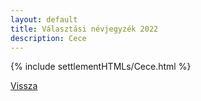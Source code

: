 ```yaml
---
layout: default
title: Választási névjegyzék 2022
description: Cece
---
```


{% include settlementHTMLs/Cece.html %}

[Vissza](./)